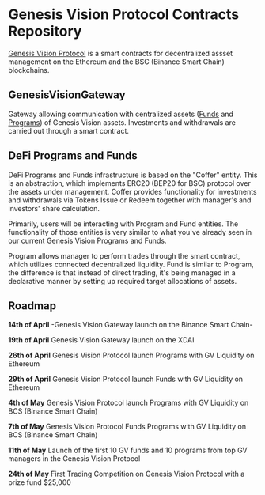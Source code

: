 # Genesis Vision Protocol Contracts Repository

[Genesis Vision Protocol](https://genesis.vision) is a smart contracts for decentralized assset management on the Ethereum and the BSC (Binance Smart Chain) blockchains.

## GenesisVisionGateway

Gateway allowing communication with centralized assets ([Funds](https://genesis.vision/invest/funds) and [Programs](https://genesis.vision/invest/programs)) of Genesis Vision assets. Investments and withdrawals are carried out through a smart contract.

## DeFi Programs and Funds

DeFi Programs and Funds infrastructure is based on the "Coffer" entity. This is an abstraction, which implements ERC20 (BEP20 for BSC) protocol over the assets under management. Coffer provides functionality for investments and withdrawals via Tokens Issue or Redeem together with manager's and investors' share calculation.

Primarily, users will be interacting with Program and Fund entities. The functionality of those entities is very similar to what you've already seen in our current Genesis Vision Programs and Funds.

Program allows manager to perform trades through the smart contract, which utilizes connected decentralized liquidity. Fund is similar to Program, the difference is that instead of direct trading, it's being managed in a declarative manner by setting up required target allocations of assets.

## Roadmap

**14th of April**
-Genesis Vision Gateway launch on the Binance Smart Chain-

**19th of April**
Genesis Vision Gateway launch on the XDAI

**26th of April**
Genesis Vision Protocol launch Programs with GV Liquidity on Ethereum

**29th of April**
Genesis Vision Protocol launch Funds with GV Liquidity on Ethereum

**4th of May**
Genesis Vision Protocol launch Programs with GV Liquidity on BCS (Binance Smart Chain)

**7th of May**
Genesis Vision Protocol Funds Programs with GV Liquidity on BCS (Binance Smart Chain)

**11th of May**
Launch of the first 10 GV funds and 10 programs from top GV managers in the Genesis Vision Protocol

**24th of May**
First Trading Competition on Genesis Vision Protocol with a prize fund $25,000
